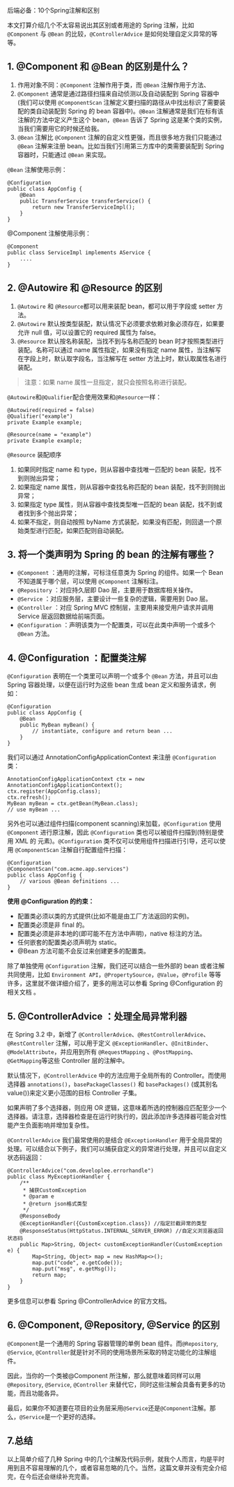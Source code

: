 后端必备：10个Spring注解和区别

本文打算介绍几个不太容易说出其区别或者用途的 Spring 注解，比如 `@Component` 与 `@Bean` 的比较，`@ControllerAdvice` 是如何处理自定义异常的等等。

## 1. @Component 和 @Bean 的区别是什么？

1. 作用对象不同：`@Component` 注解作用于类，而 `@Bean` 注解作用于方法、
2. `@Component` 通常是通过路径扫描来自动侦测以及自动装配到 Spring 容器中(我们可以使用 `@ComponentScan` 注解定义要扫描的路径从中找出标识了需要装配的类自动装配到 Spring 的 bean 容器中)。`@Bean` 注解通常是我们在标有该注解的方法中定义产生这个 bean，`@Bean` 告诉了 Spring 这是某个类的实例，当我们需要用它的时候还给我。
3. `@Bean` 注解比 `@Component` 注解的自定义性更强，而且很多地方我们只能通过 `@Bean` 注解来注册 bean。比如当我们引用第三方库中的类需要装配到 Spring 容器时，只能通过 `@Bean` 来实现。

`@Bean` 注解使用示例：

```
@Configuration
public class AppConfig {
    @Bean
    public TransferService transferService() {
        return new TransferServiceImpl();
    }
}
```

@Component 注解使用示例：

```
@Component
public class ServiceImpl implements AService {
    ....
}
```

## 2. @Autowire 和 @Resource 的区别

1. `@Autowire` 和 `@Resource`都可以用来装配 bean，都可以用于字段或 setter 方法。
2. `@Autowire` 默认按类型装配，默认情况下必须要求依赖对象必须存在，如果要允许 null 值，可以设置它的 required 属性为 false。
3. `@Resource` 默认按名称装配，当找不到与名称匹配的 bean 时才按照类型进行装配。名称可以通过 name 属性指定，如果没有指定 name 属性，当注解写在字段上时，默认取字段名，当注解写在 setter 方法上时，默认取属性名进行装配。

> 注意：如果 name 属性一旦指定，就只会按照名称进行装配。

`@Autowire`和`@Qualifier`配合使用效果和`@Resource`一样：

```
@Autowired(required = false)
@Qualifier("example")
private Example example;

@Resource(name = "example")
private Example example;
```

`@Resource` 装配顺序

1. 如果同时指定 name 和 type，则从容器中查找唯一匹配的 bean 装配，找不到则抛出异常；
2. 如果指定 name 属性，则从容器中查找名称匹配的 bean 装配，找不到则抛出异常；
3. 如果指定 type 属性，则从容器中查找类型唯一匹配的 bean 装配，找不到或者找到多个抛出异常；
4. 如果不指定，则自动按照 byName 方式装配，如果没有匹配，则回退一个原始类型进行匹配，如果匹配则自动装配。

## 3. 将一个类声明为 Spring 的 bean 的注解有哪些？

- `@Component` ：通用的注解，可标注任意类为 Spring 的组件。如果一个 Bean 不知道属于哪个层，可以使用 `@Component` 注解标注。
- `@Repository` ：对应持久层即 Dao 层，主要用于数据库相关操作。
- `@Service` ：对应服务层，主要设计一些复杂的逻辑，需要用到 Dao 层。
- `@Controller` ：对应 Spring MVC 控制层，主要用来接受用户请求并调用 Service 层返回数据给前端页面。
- `@Configuration` ：声明该类为一个配置类，可以在此类中声明一个或多个 `@Bean` 方法。

## 4. @Configuration ：配置类注解

`@Configuration` 表明在一个类里可以声明一个或多个 `@Bean` 方法，并且可以由 Spring 容器处理，以便在运行时为这些 bean 生成 bean 定义和服务请求，例如：

```
@Configuration
public class AppConfig {
    @Bean
    public MyBean myBean() {
        // instantiate, configure and return bean ...
    }
}
```

我们可以通过 AnnotationConfigApplicationContext 来注册 `@Configuration` 类：

```
AnnotationConfigApplicationContext ctx = new AnnotationConfigApplicationContext();
ctx.register(AppConfig.class);
ctx.refresh();
MyBean myBean = ctx.getBean(MyBean.class);
// use myBean ...
```

另外也可以通过组件扫描(component scanning)来加载，`@Configuration` 使用 `@Component` 进行原注解，因此 `@Configuration` 类也可以被组件扫描到(特别是使用 XML 的 元素)。`@Configuration` 类不仅可以使用组件扫描进行引导，还可以使用 `@ComponentScan` 注解自行配置组件扫描：

```
@Configuration
@ComponentScan("com.acme.app.services")
public class AppConfig {
    // various @Bean definitions ...
}
```

**使用 @Configuration 的约束：**

- 配置类必须以类的方式提供(比如不能是由工厂方法返回的实例)。
- 配置类必须是非 final 的。
- 配置类必须是非本地的(即可能不在方法中声明)，native 标注的方法。
- 任何嵌套的配置类必须声明为 static。
- @Bean 方法可能不会反过来创建更多的配置类。

除了单独使用 `@Configuration` 注解，我们还可以结合一些外部的 bean 或者注解共同使用，比如 `Environment API`，`@PropertySource`，`@Value`，`@Profile` 等等许多，这里就不做详细介绍了，更多的用法可以参看 Spring @Configuration 的相关文档 。

## 5. @ControllerAdvice ：处理全局异常利器

在 Spring 3.2 中，新增了 `@ControllerAdvice`、`@RestControllerAdvice`、`@RestController` 注解，可以用于定义 `@ExceptionHandler`、`@InitBinder`、`@ModelAttribute`，并应用到所有 `@RequestMapping` 、`@PostMapping`、`@GetMapping`等这些 Controller 层的注解中。

默认情况下，`@ControllerAdvice` 中的方法应用于全局所有的 Controller。而使用选择器 `annotations()`，`basePackageClasses()` 和 `basePackages()` (或其别名 value())来定义更小范围的目标 Controller 子集。

如果声明了多个选择器，则应用 OR 逻辑，这意味着所选的控制器应匹配至少一个选择器。请注意，选择器检查是在运行时执行的，因此添加许多选择器可能会对性能产生负面影响并增加复杂性。

`@ControllerAdvice` 我们最常使用的是结合 `@ExceptionHandler` 用于全局异常的处理。可以结合以下例子，我们可以捕获自定义的异常进行处理，并且可以自定义状态码返回：

```
@ControllerAdvice("com.developlee.errorhandle")
public class MyExceptionHandler {
    /**
     * 捕获CustomException
     * @param e
     * @return json格式类型
     */
    @ResponseBody
    @ExceptionHandler({CustomException.class}) //指定拦截异常的类型
    @ResponseStatus(HttpStatus.INTERNAL_SERVER_ERROR) //自定义浏览器返回状态码
    public Map>String, Object< customExceptionHandler(CustomException e) {
        Map<String, Object> map = new HashMap<>();
        map.put("code", e.getCode());
        map.put("msg", e.getMsg());
        return map;
    }
}
```

更多信息可以参看 Spring @ControllerAdvice 的官方文档。

## 6. @Component, @Repository, @Service 的区别

`@Component`是一个通用的 Spring 容器管理的单例 bean 组件。而`@Repository`, `@Service`, `@Controller`就是针对不同的使用场景所采取的特定功能化的注解组件。

因此，当你的一个类被@Component 所注解，那么就意味着同样可以用`@Repository`, `@Service`, `@Controller` 来替代它，同时这些注解会具备有更多的功能，而且功能各异。

最后，如果你不知道要在项目的业务层采用`@Service`还是`@Component`注解。那么，`@Service`是一个更好的选择。

## 7.总结

以上简单介绍了几种 Spring 中的几个注解及代码示例，就我个人而言，均是平时用到且不容易理解的几个，或者容易忽略的几个。当然，这篇文章并没有完全介绍完，在今后还会继续补充完善。